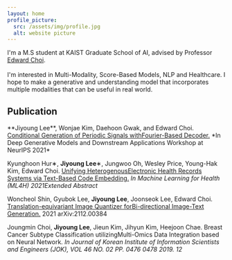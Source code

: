 ```yaml
---
layout: home
profile_picture:
  src: /assets/img/profile.jpg
  alt: website picture
---
```


<p>
  I'm a M.S student at KAIST Graduate School of AI, advised by Professor <a href="https://mp2893.com/">Edward Choi</a>.
  <br />
  <br />
  I'm interested in Multi-Modality, Score-Based Models, NLP and Healthcare. I hope to make a generative and understanding model that incorporates multiple modalities that can be useful in real world.
</p>



<p>
<h2> Publication</h2>
<!--
<h3> <strong>2019</strong> </h3>
<i>Breast Cancer Subtype Classification utilizing Multi-Omics Data Integration based on Neural Network</i>
<br />
Joungmin Choi, <b>Jiyoung Lee</b>, Jieun Kim, Jihyun Kim, Heejoon Chae  
<br />
<span style="color:gray">Journal of Korean Institute of Information Scientists and Engineers (JOK), VOL 46 NO. 02 PP. 0476 ~ 0478 2019. 12</span>  
<a href="http://www.dbpia.co.kr/Journal/articleDetail?nodeId=NODE09301626">[DBpia]</a>
-->
</p>
**Jiyoung Lee**, Wonjae  Kim,  Daehoon  Gwak,  and  Edward  Choi.  <a href="https://arxiv.org/pdf/2110.12365.pdf">Conditional  Generation  of  Periodic  Signals  withFourier-Based Decoder.</a> *In Deep Generative Models and Downstream Applications Workshop at NeurIPS 2021*

Kyunghoon Hur∗, **Jiyoung Lee**∗, Jungwoo Oh, Wesley Price, Young-Hak Kim, Edward Choi. <a href="https://arxiv.org/pdf/2108.03625.pdf">Unifying HeterogenousElectronic Health Records Systems via Text-Based Code Embedding.</a> *In Machine Learning for Health (ML4H) 2021Extended Abstract*

Woncheol Shin, Gyubok Lee, **Jiyoung Lee**, Joonseok Lee, Edward Choi. <a href="https://arxiv.org/pdf/2112.00384.pdf">Translation-equivariant Image Quantizer forBi-directional Image-Text Generation.</a> 2021 arXiv:2112.00384

Joungmin Choi, **Jiyoung Lee**, Jieun Kim, Jihyun Kim, Heejoon Chae. Breast Cancer Subtype Classification utilizingMulti-Omics Data Integration based on Neural Network. *In Journal of Korean Institute of Information Scientists and Engineers (JOK), VOL 46 NO. 02 PP. 0476  0478 2019. 12*

